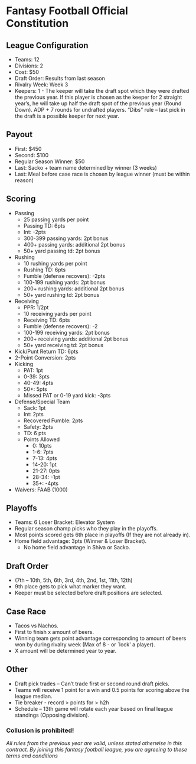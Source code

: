 # Fantasy Football Official Constitution

## League Configuration
* Teams: 12	
* Divisions: 2	
* Cost: $50	
* Draft Order: Results from last season	
* Rivalry Week: Week 3
* Keepers: 1 - The keeper will take the draft spot which they were drafted the previous year. If this player is chosen as the keeper for 2 straight year’s, he will take up half the draft spot of the previous year (Round Down). ADP + 7 rounds for undrafted players. “Dibs” rule – last pick in the draft is a possible keeper for next year.

## Payout
* First: $450	
* Second: $100 
* Regular Season Winner: $50	
* Last: Sacko + team name determined by winner (3 weeks)
* Last: Meal before case race is chosen by league winner (must be within reason)

## Scoring
* Passing
  * 25 passing yards per point
  * Passing TD: 6pts
  * Int: -2pts
  * 300-399 passing yards: 2pt bonus
  * 400+ passing yards: additional 2pt bonus
  * 50+ yard passing td: 2pt bonus
* Rushing
  * 10 rushing yards per point
  * Rushing TD: 6pts
  * Fumble (defense recovers): -2pts
  * 100-199 rushing yards: 2pt bonus
  * 200+ rushing yards: additional 2pt bonus
  * 50+ yard rushing td: 2pt bonus
* Receiving 
  * PPR: 1/2pt
  * 10 receiving yards per point
  * Receiving TD: 6pts
  * Fumble (defense recovers): -2
  * 100-199 receiving yards: 2pt bonus
  * 200+ receiving yards: additional 2pt bonus
  * 50+ yard receiving td: 2pt bonus
* Kick/Punt Return TD: 6pts
* 2-Point Conversion: 2pts
* Kicking
  * PAT: 1pt
  * 0-39: 3pts
  * 40-49: 4pts
  * 50+: 5pts
  * Missed PAT or 0-19 yard kick: -3pts
* Defense/Special Team
  * Sack: 1pt
  * Int: 2pts
  * Recovered Fumble: 2pts
  * Safety: 2pts
  * TD: 6 pts
  * Points Allowed
    * 0: 10pts
    * 1-6: 7pts
    * 7-13: 4pts
    * 14-20: 1pt
    * 21-27: 0pts
    * 28-34: -1pt
    * 35+: -4pts
* Waivers: FAAB (1000)

## Playoffs
* Teams: 6	Loser Bracket: Elevator System		
* Regular season champ picks who they play in the playoffs. 
* Most points scored gets 6th place in playoffs (If they are not already in). 
* Home field advantage: 3pts (Winner & Loser Bracket).
  * No home field advantage in Shiva or Sacko.
## Draft Order
* (7th – 10th, 5th, 6th, 3rd, 4th, 2nd, 1st, 11th, 12th) 
* 9th place gets to pick what marker they want.
* Keeper must be selected before draft positions are selected.

## Case Race
* Tacos vs Nachos.	
* First to finish x amount of beers. 
* Winning team gets point advantage corresponding to amount of beers won by during rivalry week (Max of 8 - or `lock' a player). 
* X amount will be determined year to year.

## Other
* Draft pick trades – Can’t trade first or second round draft picks.
* Teams will receive 1 point for a win and 0.5 points for scoring above the league median. 
* Tie breaker - record > points for > h2h 
* Schedule – 13th game will rotate each year based on final league standings (Opposing division).

### Collusion is prohibited! 


*All rules from the previous year are valid, unless stated otherwise in this contract. By joining this fantasy football league, you are agreeing to these terms and conditions*

